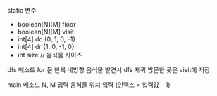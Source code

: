 static 변수
- boolean[N][M] floor
- boolean[N][M] visit
- int[4] dc {0, 1, 0, -1}
- int[4] dr {1, 0, -1, 0}
- int size // 음식물 사이즈

dfs 메소드
for 문 반복 네방향
음식물 발견시 dfs 재귀
방문한 곳은 visit에 저장

main 메소드
N, M 입력
음식물 위치 입력 (인덱스 = 입력값 - 1)